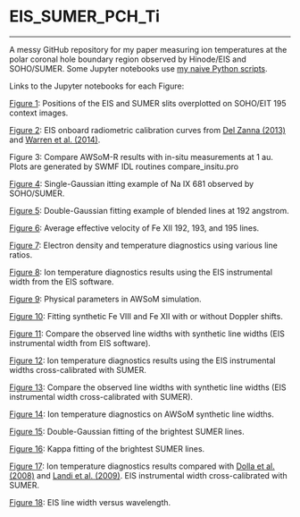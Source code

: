 # EIS_SUMER_PCH_Ti
---
A messy GitHub repository for my paper measuring ion temperatures at the polar coronal hole boundary region observed by Hinode/EIS and SOHO/SUMER. Some Jupyter notebooks use [my naive Python scripts](https://github.com/yjzhu-solar/MyPy).

Links to the Jupyter notebooks for each Figure:

[Figure 1](/ipynb/check_eit_img.ipynb): Positions of the EIS and SUMER slits overplotted on SOHO/EIT 195 context images.

[Figure 2](/ipynb/eis_recalibrate_comp.ipynb): EIS onboard radiometric calibration curves from [Del Zanna (2013)](https://ui.adsabs.harvard.edu/abs/2013A%26A...555A..47D/abstract) and [Warren et al. (2014)](https://ui.adsabs.harvard.edu/abs/2014ApJS..213...11W/abstract).

Figure 3: Compare AWSoM-R results with in-situ measurements at 1 au. Plots are generated by SWMF IDL routines compare\_insitu.pro

[Figure 4](/ipynb/sumer_fit/window_338_fit_poisson.ipynb): Single-Gaussian itting example of Na IX 681 observed by SOHO/SUMER. 

[Figure 5](/ipynb/eis_fit/eis_fit.ipynb): Double-Gaussian fitting example of blended lines at 192 angstrom. 

[Figure 6](/ipynb/sim_obs_comp/eis_awsom_comp.ipynb): Average effective velocity of Fe XII 192, 193, and 195 lines.

[Figure 7](/ipynb/paper/Te_Ne_diag.ipynb): Electron density and temperature diagnostics using various line ratios. 

[Figure 8](/ipynb/paper/temp_diag_v2.ipynb): Ion temperature diagnostics results using the EIS instrumental width from the EIS software.

[Figure 9](/ipynb/awsom_los/awsomr_100k_los.ipynb): Physical parameters in AWSoM simulation.

[Figure 10](/ipynb/spectrum_fit/DopplerVsNoDoppler.ipynb): Fitting synthetic Fe VIII and Fe XII with or without Doppler shifts.

[Figure 11](/ipynb/sim_obs_comp/sim_obs_linewidth.ipynb): Compare the observed line widths with synthetic line widths (EIS instrumental width from EIS software).

[Figure 12](/ipynb/paper/temp_diag_v2_cross.ipynb): Ion temperature diagnostics results using the EIS instrumental widths cross-calibrated with SUMER. 

[Figure 13](/ipynb/sim_obs_comp/sim_obs_linewidth.ipynb): Compare the observed line widths with synthetic line widths (EIS instrumental width cross-calibrated with SUMER).

[Figure 14](/ipynb/paper/temp_diag_pseudo.ipynb): Ion temperature diagnostics on AWSoM synthetic line widths.

[Figure 15](/ipynb/paper/non_gauss_profile.ipynb): Double-Gaussian fitting of the brightest SUMER lines.

[Figure 16](/ipynb/paper/non_gauss_profile.ipynb): Kappa fitting of the brightest SUMER lines.

[Figure 17](/ipynb/paper/temp_diag_v2_cross.ipynb): Ion temperature diagnostics results compared with [Dolla et al. (2008)](https://ui.adsabs.harvard.edu/abs/2008A%26A...483..271D/abstract) and [Landi et al. (2009)](https://ui.adsabs.harvard.edu/abs/2009ApJ...691..794L/abstract). EIS instrumental width cross-calibrated with SUMER.

[Figure 18](/ipynb/paper/eis_dlamb_inst_lamb.ipynb): EIS line width versus wavelength.

